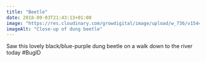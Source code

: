 ```yaml
---
title: "Beetle"
date: 2018-09-03T21:43:13+01:00
image: "https://res.cloudinary.com/growdigital/image/upload/w_736/v1544306194/beetle-44454466251.jpg"
imageAlt: "Close-up of dung beetle"
---
```


Saw this lovely black/blue-purple dung beetle on a walk down to the river today #BugID
